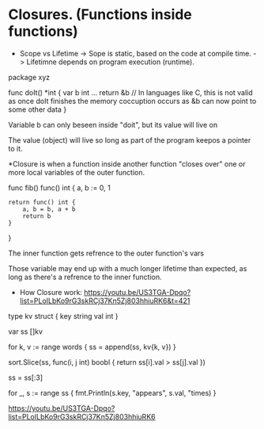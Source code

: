 # Closures. (Functions inside functions)

- Scope vs Lifetime
    -> Sope is static, based on the code at compile time.
    -> Lifetimne depends on program execution (runtime).

package xyz

func doIt() *int {
    var b int
    ...
    return &b  // In languages like C, this is not valid as once doIt finishes the memory coccuption occurs as &b can now point to some other data
}

Variable b can only beseen inside "doit", but its value will live on

The value (object) will live so long as part of the program keepos a pointer to it.


*Closure is  when a function inside another function "closes over"
one or more local variables of the outer function.

func fib() func() int {
    a, b := 0, 1

    return func() int {
        a, b = b, a + b
        return b
    }
}

The inner function gets refrence to the outer function's vars

Those variable may end up with a much longer lifetime than expected, as long as there's a refrence to the inner function.

- How Closure work: https://youtu.be/US3TGA-Dpqo?list=PLoILbKo9rG3skRCj37Kn5Zj803hhiuRK6&t=421



type kv struct {
    key string
    val int
}

var ss []kv

for k, v := range words {
    ss = append(ss, kv{k, v})
}

sort.Slice(ss, func(i, j int) boobl {
    return ss[i].val > ss[j].val
})

ss = ss[:3]

for _, s := range ss {
    fmt.Println(s.key, "appears", s.val, "times)
}




https://youtu.be/US3TGA-Dpqo?list=PLoILbKo9rG3skRCj37Kn5Zj803hhiuRK6